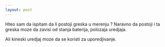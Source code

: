 ```yaml
---
layout: post
---
```


Hteo sam da ispitam da li postoji greska u merenju ? Naravno da postoji i ta
greska moze da zavisi od stanja baterija, polozaja uredjaja.

Ali kineski uredjaj moze da se koristi za uporedjivanje.

